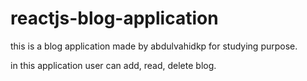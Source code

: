 # reactjs-blog-application
this is a blog application made by abdulvahidkp for studying purpose.

in this application user can add, read, delete blog. 
